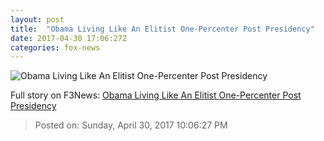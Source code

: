 ```yaml
---
layout: post
title:  "Obama Living Like An Elitist One-Percenter Post Presidency"
date: 2017-04-30 17:06:27Z
categories: fox-news
---
```


![Obama Living Like An Elitist One-Percenter Post Presidency](http://nation.foxnews.com/sites/nation.foxnews.com/files/styles/story_624_300/public/obamatux-ap_9.jpg)




Full story on F3News: [Obama Living Like An Elitist One-Percenter Post Presidency](http://www.f3nws.com/n/EyyMXJ)

> Posted on: Sunday, April 30, 2017 10:06:27 PM
